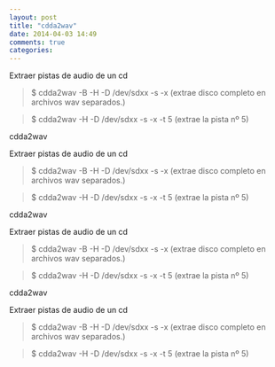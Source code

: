 ```yaml
---
layout: post
title: "cdda2wav"
date: 2014-04-03 14:49
comments: true
categories: 
---
```

Extraer pistas de audio de un cd

>$ cdda2wav -B -H -D /dev/sdxx -s -x (extrae disco completo en archivos wav separados.)

>$ cdda2wav -H -D /dev/sdxx -s -x -t 5 (extrae la pista nº 5)

cdda2wav

Extraer pistas de audio de un cd

>$ cdda2wav -B -H -D /dev/sdxx -s -x (extrae disco completo en archivos wav separados.)

>$ cdda2wav -H -D /dev/sdxx -s -x -t 5 (extrae la pista nº 5)

cdda2wav

Extraer pistas de audio de un cd

>$ cdda2wav -B -H -D /dev/sdxx -s -x (extrae disco completo en archivos wav separados.)

>$ cdda2wav -H -D /dev/sdxx -s -x -t 5 (extrae la pista nº 5)

cdda2wav

Extraer pistas de audio de un cd

>$ cdda2wav -B -H -D /dev/sdxx -s -x (extrae disco completo en archivos wav separados.)

>$ cdda2wav -H -D /dev/sdxx -s -x -t 5 (extrae la pista nº 5)

